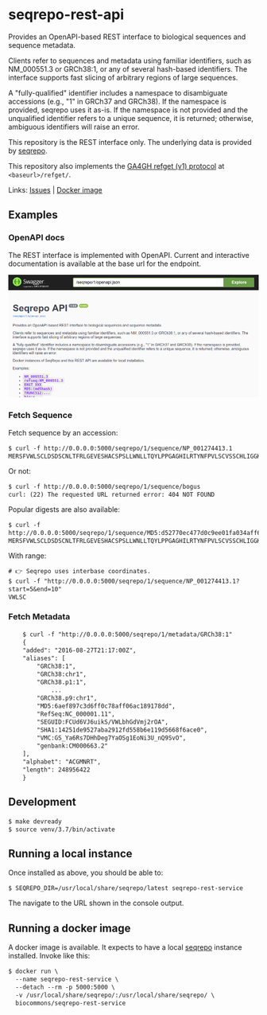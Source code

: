 # seqrepo-rest-api

Provides an OpenAPI-based REST interface to biological sequences and
sequence metadata.

Clients refer to sequences and metadata using familiar identifiers,
such as NM_000551.3 or GRCh38:1, or any of several hash-based
identifiers.  The interface supports fast slicing of arbitrary regions
of large sequences.

A "fully-qualified" identifier includes a namespace to disambiguate
accessions (e.g., "1" in GRCh37 and GRCh38). If the namespace is
provided, seqrepo uses it as-is.  If the namespace is not provided and
the unqualified identifier refers to a unique sequence, it is
returned; otherwise, ambiguous identifiers will raise an error.

This repository is the REST interface only.  The underlying data is
provided by
[seqrepo](https://github.com/biocommons/biocommons.seqrepo/).

This repository also implements the [GA4GH refget (v1)
protocol](https://samtools.github.io/hts-specs/refget.html) at
`<baseurl>/refget/`.

Links:
[Issues](https://github.com/biocommons/seqrepo-rest-service/issues) |
[Docker
image](https://cloud.docker.com/u/biocommons/repository/docker/biocommons/seqrepo-rest-service)


## Examples

### OpenAPI docs

The REST interface is implemented with OpenAPI. Current and
interactive documentation is available at the base url for the
endpoint.

<kbd>
  <img alt="OpenAPI UI Screenshot" src="docs/images/seqrepo-api-ui.png"/>
</kbd>


### Fetch Sequence

Fetch sequence by an accession:

    $ curl -f http://0.0.0.0:5000/seqrepo/1/sequence/NP_001274413.1
    MERSFVWLSCLDSDSCNLTFRLGEVESHACSPSLLWNLLTQYLPPGAGHILRTYNFPVLSCVSSCHLIGGKMPEN

Or not:

    $ curl -f http://0.0.0.0:5000/seqrepo/1/sequence/bogus
    curl: (22) The requested URL returned error: 404 NOT FOUND

Popular digests are also available:

    $ curl -f http://0.0.0.0:5000/seqrepo/1/sequence/MD5:d52770ec477d0c9ee01fa034aff62cb4
    MERSFVWLSCLDSDSCNLTFRLGEVESHACSPSLLWNLLTQYLPPGAGHILRTYNFPVLSCVSSCHLIGGKMPEN

With range:

    # 👉 Seqrepo uses interbase coordinates.
    $ curl -f "http://0.0.0.0:5000/seqrepo/1/sequence/NP_001274413.1?start=5&end=10"
    VWLSC

### Fetch Metadata

        $ curl -f "http://0.0.0.0:5000/seqrepo/1/metadata/GRCh38:1"
        {
        "added": "2016-08-27T21:17:00Z",
        "aliases": [
            "GRCh38:1",
            "GRCh38:chr1",
            "GRCh38.p1:1",
                ... 
            "GRCh38.p9:chr1",
            "MD5:6aef897c3d6ff0c78aff06ac189178dd",
            "RefSeq:NC_000001.11",
            "SEGUID:FCUd6VJ6uikS/VWLbhGdVmj2rOA",
            "SHA1:14251de9527aba2912fd558b6e119d5668f6ace0",
            "VMC:GS_Ya6Rs7DHhDeg7YaOSg1EoNi3U_nQ9SvO",
            "genbank:CM000663.2"
        ],
        "alphabet": "ACGMNRT",
        "length": 248956422
        }


## Development

    $ make devready
    $ source venv/3.7/bin/activate


## Running a local instance

Once installed as above, you should be able to:

    $ SEQREPO_DIR=/usr/local/share/seqrepo/latest seqrepo-rest-service

The navigate to the URL shown in the console output.


## Running a docker image

A docker image is available.  It expects to have a local [seqrepo](https://github.com/biocommons/biocommons.seqrepo/) instance
installed.  Invoke like this:

    $ docker run \
      --name seqrepo-rest-service \
      --detach --rm -p 5000:5000 \
      -v /usr/local/share/seqrepo/:/usr/local/share/seqrepo/ \
      biocommons/seqrepo-rest-service
